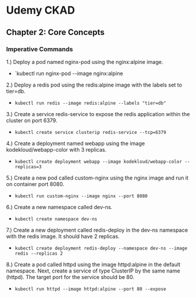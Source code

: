 # Udemy CKAD

## Chapter 2: Core Concepts

### Imperative Commands

1.) Deploy a pod named nginx-pod using the nginx:alpine image.

- `kubectl run nginx-pod --image nginx:alpine

2.) Deploy a redis pod using the redis:alpine image with the labels set to tier=db.

- `kubectl run redis --image redis:alpine --labels "tier=db"`

3.) Create a service redis-service to expose the redis application within the cluster on port 6379.

- `kubectl create service clusterip redis-service --tcp=6379`

4.) Create a deployment named webapp using the image kodekloud/webapp-color with 3 replicas.

- `kubectl create deployment webapp --image kodekloud/webapp-color --replicas=3`

5.) Create a new pod called custom-nginx using the nginx image and run it on container port 8080.

- `kubectl run custom-nginx --image nginx --port 8080`

6.) Create a new namespace called dev-ns.

- `kubectl create namespace dev-ns`

7.) Create a new deployment called redis-deploy in the dev-ns namespace with the redis image. It should have 2 replicas.

- `kubectl create deployment redis-deploy --namespace dev-ns --image redis --replicas 2`

8.) Create a pod called httpd using the image httpd:alpine in the default namespace. Next, create a service of type ClusterIP by the same name (httpd). The target port for the service should be 80.

- `kubectl run httpd --image httpd:alpine --port 80 --expose`
